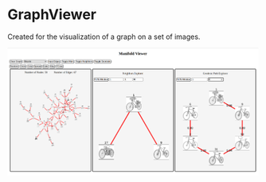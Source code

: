 # GraphViewer

Created for the visualization of a graph on a set of images. 

![Manifold Viewer](assets/example_usage.png)
